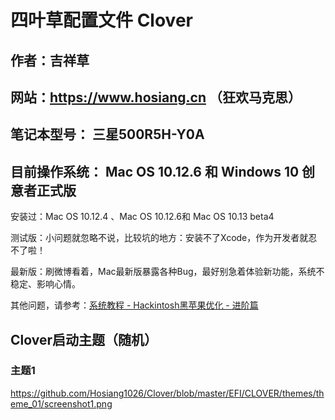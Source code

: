 # 四叶草配置文件 Clover

## 作者：吉祥草

## 网站：https://www.hosiang.cn （狂欢马克思）

## 笔记本型号： 三星500R5H-Y0A

## 目前操作系统： Mac OS 10.12.6 和 Windows 10 创意者正式版

安装过：Mac OS 10.12.4 、Mac OS 10.12.6和 Mac OS 10.13 beta4

测试版：小问题就忽略不说，比较坑的地方：安装不了Xcode，作为开发者就忍不了啦！

最新版：刷微博看着，Mac最新版暴露各种Bug，最好别急着体验新功能，系统不稳定、影响心情。

其他问题，请参考：[系统教程 - Hackintosh黑苹果优化 - 进阶篇](https://www.hosiang.cn/1fc3b22d/)

## Clover启动主题（随机）

### 主题1

https://github.com/Hosiang1026/Clover/blob/master/EFI/CLOVER/themes/theme_01/screenshot1.png
